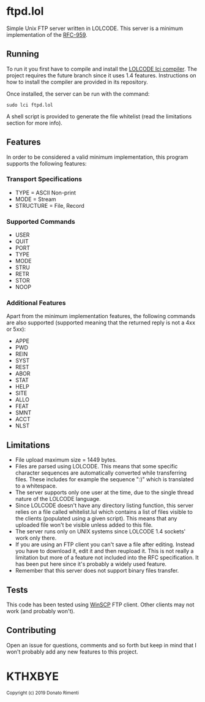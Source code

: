 # ftpd.lol
Simple Unix FTP server written in LOLCODE. This server is a minimum implementation of the [RFC-959](https://tools.ietf.org/html/rfc959).

## Running
To run it you first have to compile and install the [LOLCODE lci compiler](https://github.com/justinmeza/lci/tree/future). The project requires the future branch since it uses 1.4 features. Instructions on how to install the compiler are provided in its repository.

Once installed, the server can be run with the command:

    sudo lci ftpd.lol

A shell script is provided to generate the file whitelist (read the limitations section for more info). 

## Features
In order to be considered a valid minimum implementation, this program supports the following features:

### Transport Specifications
- TYPE = ASCII Non-print
- MODE = Stream
- STRUCTURE = File, Record

### Supported Commands
- USER
- QUIT
- PORT
- TYPE
- MODE
- STRU
- RETR
- STOR
- NOOP

### Additional Features
Apart from the minimum implementation features, the following commands are also supported (supported meaning that the returned reply is not a 4xx or 5xx):
 - APPE
 - PWD
 - REIN
 - SYST
 - REST
 - ABOR
 - STAT
 - HELP
 - SITE
 - ALLO
 - FEAT
 - SMNT
 - ACCT
 - NLST

## Limitations
 - File upload maximum size = 1449 bytes.
 - Files are parsed using LOLCODE. This means that some specific character sequences are automatically converted while transferring files. These includes for example the sequence ":)" which is translated to a whitespace.
 - The server supports only one user at the time, due to the single thread nature of the LOLCODE language.
 - Since LOLCODE doesn't have any directory listing function, this server relies on a file called whitelist.lul which contains a list of files visible to the clients (populated using a given script). This means that any uploaded file won't be visible unless added to this file.
 - The server runs only on UNIX systems since LOLCODE 1.4 sockets' work only there.
 - If you are using an FTP client you can't save a file after editing. Instead you have to download it, edit it and then reupload it. This is not really a limitation but more of a feature not included into the RFC specification. It has been put here since it's probably a widely used feature.
 - Remember that this server does not support binary files transfer.
 
 ## Tests
 This code has been tested using [WinSCP](https://winscp.net/eng/download.php) FTP client. Other clients may not work (and probably won't).
 
 ## Contributing
 Open an issue for questions, comments and so forth but keep in mind that I won't probably add any new features to this project.
 
 # KTHXBYE

<sub>Copyright (c) 2019 Donato Rimenti</sub>
